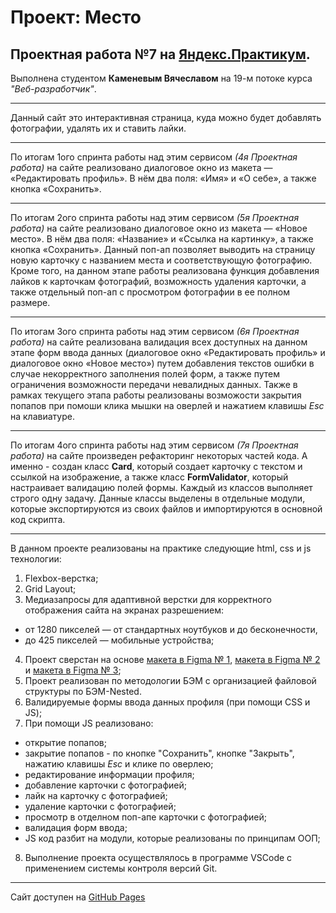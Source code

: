 Проект: Место
===
Проектная работа №7 на [Яндекс.Практикум](https://praktikum.yandex.ru/).
---
Выполнена студентом **Каменевым Вячеславом** на 19-м потоке курса *"Веб-разработчик"*.

___

Данный сайт это интерактивная страница, куда можно будет добавлять фотографии, удалять их и ставить лайки.

___

По итогам 1ого спринта работы над этим сервисом *(4я Проектная работа)* на сайте реализовано диалоговое окно из макета — «Редактировать профиль». В нём два поля: «Имя» и «О себе», а также кнопка «Сохранить».

___


По итогам 2ого спринта работы над этим сервисом *(5я Проектная работа)* на сайте реализовано диалоговое окно из макета — «Новое место». В нём два поля: «Название» и «Ссылка на картинку», а также кнопка «Сохранить». Данный поп-ап позволяет выводить на страницу новую карточку с названием места и соответствующую фотографию.
Кроме того, на данном этапе работы реализована функция добавления лайков к карточкам фотографий, возможность удаления карточки, а также отдельный поп-ап с просмотром фотографии в ее полном размере.

___


По итогам 3ого спринта работы над этим сервисом *(6я Проектная работа)* на сайте реализована валидация всех доступных на данном этапе форм ввода данных (диалоговое окно «Редактировать профиль» и диалоговое окно «Новое место») путем добавления текстов ошибки в случае некорректного заполнения полей форм, а также путем ограничения возможности передачи невалидных данных.
Также в рамках текущего этапа работы реализованы возможости закрытия попапов при помоши клика мышки на оверлей и нажатием клавишы *Esc* на клавиатуре.

___


По итогам 4ого спринта работы над этим сервисом *(7я Проектная работа)* на сайте произведен рефакторинг некоторых частей кода. А именно - создан класс **Card**, который создает карточку с текстом и ссылкой на изображение, а также класс **FormValidator**, который настраивает валидацию полей формы.
Каждый из классов выполняет строго одну задачу. Данные классы выделены в отдельные модули, которые экспортируются из своих файлов и импортируются в основной код скрипта.

___


В данном проекте реализованы на практике следующие html, css и js технологии:
1. Flexbox-верстка;
2. Grid Layout;
3. Медиазапросы для адаптивной верстки для корректного отображения сайта на экранах разрешением:
  * от 1280 пикселей — от стандартных ноутбуков и до бесконечности,
  * до 425 пикселей — мобильные устройства;
4. Проект сверстан на основе [макета в  Figma № 1](https://www.figma.com/file/StZjf8HnoeLdiXS7dYrLAh/JavaScript.-Sprint-4), [макета в  Figma № 2](https://www.figma.com/file/nlYpT4VhFiwimn2YlncrcF/JavaScript.-Sprint-5) и [макета в  Figma № 3](https://www.figma.com/file/XNaGNEZD5NEjeyJzAT4gMb/JavaScript.-Sprint-6);
5. Проект реализован по методологии БЭМ с организацией файловой структуры по БЭМ-Nested.
6. Валидируемые формы ввода данных профиля (при помощи CSS и JS);
7. При помощи JS реализовано:
  * открытие попапов;
  * закрытие попапов - по кнопке "Сохранить", кнопке "Закрыть", нажатию клавишы *Esc* и клике по оверлею;
  * редактирование информации профиля;
  * добавление карточки с фотографией;
  * лайк на карточку с фотографией;
  * удаление карточки с фотографией;
  * просмотр в отделном поп-апе карточки с фотографией;
  * валидация форм ввода;
  * JS код разбит на модули, которые реализованы по принципам ООП;
8. Выполнение проекта осуществлялось в программе VSCode с применением системы контроля версий Git.

___

Сайт доступен на [GitHub Pages](https://kamen-raven.github.io/mesto/)
